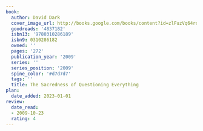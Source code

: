 ```yaml
---
book:
  author: David Dark
  cover_image_url: http://books.google.com/books/content?id=zlFuzVq64roC&printsec=frontcover&img=1&zoom=1&edge=curl&source=gbs_api
  goodreads: '4837182'
  isbn13: '9780310286189'
  isbn9: 0310286182
  owned: ''
  pages: '272'
  publication_year: '2009'
  series: ''
  series_position: '2009'
  spine_color: '#d7d7d7'
  tags: ''
  title: The Sacredness of Questioning Everything
plan:
  date_added: 2023-01-01
review:
  date_read:
  - 2009-10-23
  rating: 4
---
```


